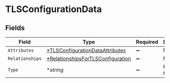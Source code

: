 # TLSConfigurationData


## Fields

| Field                                                                                        | Type                                                                                         | Required                                                                                     | Description                                                                                  |
| -------------------------------------------------------------------------------------------- | -------------------------------------------------------------------------------------------- | -------------------------------------------------------------------------------------------- | -------------------------------------------------------------------------------------------- |
| `Attributes`                                                                                 | [*TLSConfigurationDataAttributes](../../models/shared/tlsconfigurationdataattributes.md)     | :heavy_minus_sign:                                                                           | N/A                                                                                          |
| `Relationships`                                                                              | [*RelationshipsForTLSConfiguration](../../models/shared/relationshipsfortlsconfiguration.md) | :heavy_minus_sign:                                                                           | N/A                                                                                          |
| `Type`                                                                                       | **string*                                                                                    | :heavy_minus_sign:                                                                           | Resource type                                                                                |